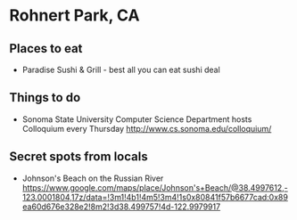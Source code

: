 # Rohnert Park, CA

## Places to eat
- Paradise Sushi & Grill - best all you can eat sushi deal

## Things to do
- Sonoma State University Computer Science Department hosts Colloquium every Thursday http://www.cs.sonoma.edu/colloquium/ 

## Secret spots from locals
- Johnson's Beach on the Russian River https://www.google.com/maps/place/Johnson's+Beach/@38.4997612,-123.0001804,17z/data=!3m1!4b1!4m5!3m4!1s0x80841f57b6677cad:0x89ea60d676e328e2!8m2!3d38.499757!4d-122.9979917 
